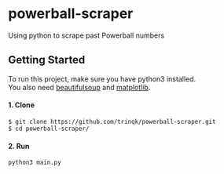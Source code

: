 # powerball-scraper
Using python to scrape past Powerball numbers
## Getting Started  
To run this project, make sure you have python3 installed.  
You also need [beautifulsoup](https://pypi.org/project/beautifulsoup4/) and [matplotlib](https://matplotlib.org/users/installing.html).

#### 1. Clone
```  
$ git clone https://github.com/trinqk/powerball-scraper.git  
$ cd powerball-scraper/  
```  
#### 2. Run
```  
python3 main.py  
```
